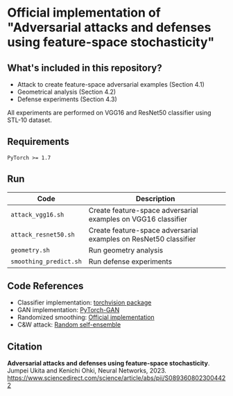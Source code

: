 # Official implementation of "Adversarial attacks and defenses using feature-space stochasticity"

## What's included in this repository?
* Attack to create feature-space adversarial examples (Section 4.1)
* Geometrical analysis (Section 4.2)
* Defense experiments (Section 4.3)

All experiments are performed on VGG16 and ResNet50 classifier using STL-10 dataset.

## Requirements

```
PyTorch >= 1.7
```

## Run

|  Code                     |  Description
|  ----                     | ----
|  `attack_vgg16.sh`        |  Create feature-space adversarial examples on VGG16 classifier
|  `attack_resnet50.sh`     |  Create feature-space adversarial examples on ResNet50 classifier
|  `geometry.sh`            |  Run geometry analysis
|  `smoothing_predict.sh`   |  Run defense experiments

## Code References
* Classifier implementation: [torchvision package](https://github.com/pytorch/vision/tree/master/torchvision/models)
* GAN implementation: [PyTorch-GAN](https://github.com/eriklindernoren/PyTorch-GAN)
* Randomized smoothing: [Official implementation](https://github.com/locuslab/smoothing)
* C&W attack: [Random self-ensemble](https://github.com/xuanqing94/RobustNet/blob/master/attack.py)

## Citation

**Adversarial attacks and defenses using feature-space stochasticity**. Jumpei Ukita and Kenichi Ohki, Neural Networks, 2023. https://www.sciencedirect.com/science/article/abs/pii/S0893608023004422
